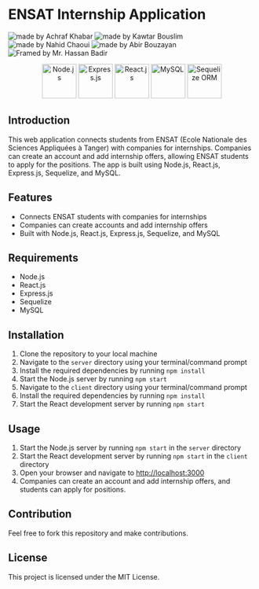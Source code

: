 ENSAT Internship Application
============================

<img src="https://img.shields.io/badge/Made%20by-Achraf%20Khabar-blue" alt="made by Achraf Khabar"> <img src="https://img.shields.io/badge/Made%20by-Kawtar%20Bouslim-blue" alt="made by Kawtar Bouslim"> <img src="https://img.shields.io/badge/Made%20by-Nahid%20Chaoui-blue" alt="made by Nahid Chaoui"> <img src="https://img.shields.io/badge/Made%20by-Abir%20Bouzayan-blue" alt="made by Abir Bouzayan"> <img src="https://img.shields.io/badge/Framed%20by-Mr.%20Hassan%20Badir-blue" alt="Framed by Mr. Hassan Badir">

<p align="center">
  <img src="https://cdn.iconscout.com/icon/free/png-512/nodejs-1-282599.png" alt="Node.js" height="70">
  <img src="https://cdn.worldvectorlogo.com/logos/express-1.svg" alt="Express.js" height="70">
  <img src="https://upload.wikimedia.org/wikipedia/commons/a/a7/React-icon.svg" alt="React.js" height="70">
  <img src="https://www.mysql.com/common/logos/logo-mysql-170x115.png" alt="MySQL" height="70">
  <img src="https://sequelize.org/v5/manual/asset/logo-small.png" alt="Sequelize ORM" height="70">
 </p>

Introduction
------------

This web application connects students from ENSAT (Ecole Nationale des Sciences Appliquées à Tanger) with companies for internships. Companies can create an account and add internship offers, allowing ENSAT students to apply for the positions. The app is built using Node.js, React.js, Express.js, Sequelize, and MySQL.

Features
--------

-   Connects ENSAT students with companies for internships
-   Companies can create accounts and add internship offers
-   Built with Node.js, React.js, Express.js, Sequelize, and MySQL

Requirements
------------

-   Node.js
-   React.js
-   Express.js
-   Sequelize
-   MySQL

Installation
------------

1.  Clone the repository to your local machine
2.  Navigate to the `server` directory using your terminal/command prompt
3.  Install the required dependencies by running `npm install`
4.  Start the Node.js server by running `npm start`
5.  Navigate to the `client` directory using your terminal/command prompt
6.  Install the required dependencies by running `npm install`
7.  Start the React development server by running `npm start`

Usage
-----

1.  Start the Node.js server by running `npm start` in the `server` directory
2.  Start the React development server by running `npm start` in the `client` directory
3.  Open your browser and navigate to [http://localhost:3000](http://localhost:3000/)
4.  Companies can create an account and add internship offers, and students can apply for positions.

Contribution
------------

Feel free to fork this repository and make contributions.

License
-------

This project is licensed under the MIT License.
